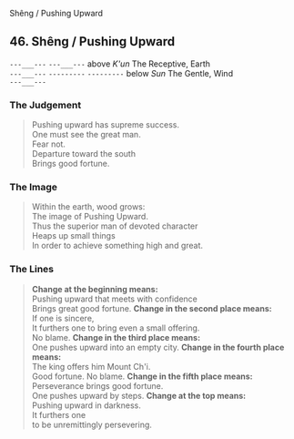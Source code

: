 Shêng / Pushing Upward
## 46. Shêng / Pushing Upward
``---___---``
``---___---`` above _K'un_ The Receptive, Earth  
``---___---``
``---------``
``---------`` below _Sun_ The Gentle, Wind  
``---___---``
### The Judgement
> Pushing upward has supreme success.  
 One must see the great man.  
 Fear not.  
 Departure toward the south  
 Brings good fortune.
### The Image
> Within the earth, wood grows:  
 The image of Pushing Upward.  
 Thus the superior man of devoted character  
 Heaps up small things  
 In order to achieve something high and great.
### The Lines

 > **Change at the beginning means:**  
 Pushing upward that meets with confidence  
 Brings great good fortune.
 > **Change in the second place means:**  
 If one is sincere,  
 It furthers one to bring even a small offering.  
 No blame.
 > **Change in the third place means:**  
 One pushes upward into an empty city.
 > **Change in the fourth place means:**  
 The king offers him Mount Ch'i.  
 Good fortune. No blame.
 > **Change in the fifth place means:**  
 Perseverance brings good fortune.  
 One pushes upward by steps.
 > **Change at the top means:**  
 Pushing upward in darkness.  
 It furthers one  
 to be unremittingly persevering.



